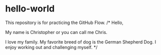 # hello-world
This repository is for practicing the GitHub Flow.
/*
Hello,

My name is Christopher or you can call me Chris.

I love my family. My favorite breed of dog is the German Shepherd Dog. I enjoy working out and challenging myself.
*/
